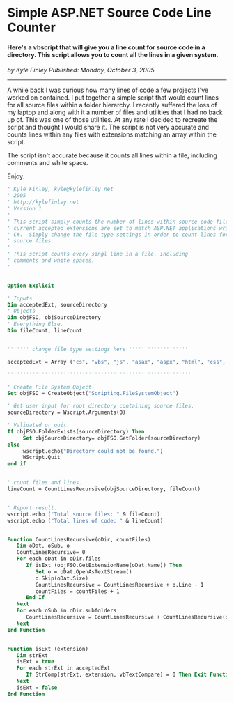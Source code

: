 # Simple ASP.NET Source Code Line Counter

#### Here's a vbscript that will give you a line count for source code in a directory. This script allows you to count all the lines in a given system.

_<div class="article-meta-data"> by <span class="article-meta-author" itemprop="author">Kyle Finley</span> Published: <time itemprop="pubdate" datetime="10/3/2005 7:36:00 PM">Monday, October 3, 2005</time></div>_

---

A while back I was curious how many lines of code a few projects I've worked on contained. I put together a simple script that would count lines for all source files within a folder hierarchy. I recently suffered the loss of my laptop and along with it a number of files and utilities that I had no back up of. This was one of those utilities. At any rate I decided to recreate the script and thought I would share it. The script is not very accurate and counts lines within any files with extensions matching an array within the script.

The script isn't accurate because it counts all lines within a file, including comments and white space.

Enjoy.

```vb
' Kyle Finley, kyle@kylefinley.net
' 2005
' http://kylefinley.net
' Version 1
'
' This script simply counts the number of lines within source code files. The
' current accepted extensions are set to match ASP.NET applications written in
' C#.  Simply change the file type settings in order to count lines for other
' source files.
'
' This script counts every singl line in a file, including
' comments and white spaces.
'


Option Explicit

' Inputs
Dim acceptedExt, sourceDirectory
' Objects
Dim objFSO, objSourceDirectory
' Everything Else.
Dim fileCount, lineCount


''''''' change file type settings here '''''''''''''''''''

acceptedExt = Array ("cs", "vbs", "js", "asax", "aspx", "html", "css", "config", "sql")

'''''''''''''''''''''''''''''''''''''''''''''''''''''''''''

' Create File System Object
Set objFSO = CreateObject("Scripting.FileSystemObject")

' Get user input for root directory containing source files.
sourceDirectory = Wscript.Arguments(0)

' Validated or quit.
If objFSO.FolderExists(sourceDirectory) Then
     Set objSourceDirectory= objFSO.GetFolder(sourceDirectory)
else
     wscript.echo("Directory could not be found.")
     WScript.Quit
end if


' count files and lines.
lineCount = CountLinesRecursive(objSourceDirectory, fileCount)


' Report result.
wscript.echo ("Total source files: " & fileCount)
wscript.echo ("Total lines of code: " & lineCount)


Function CountLinesRecursive(oDir, countFiles)
   Dim oDat, oSub, o
   CountLinesRecursive= 0
   For each oDat in oDir.files
      If isExt (objFSO.GetExtensionName(oDat.Name)) Then
         Set o = oDat.OpenAsTextStream()
         o.Skip(oDat.Size)
         CountLinesRecursive = CountLinesRecursive + o.Line - 1
         countFiles = countFiles + 1
      End If
   Next
   For each oSub in oDir.subfolders
      CountLinesRecursive = CountLinesRecursive + CountLinesRecursive(oSub, countFiles)
   Next
End Function


Function isExt (extension)
   Dim strExt
   isExt = true
   For each strExt in acceptedExt
      If StrComp(strExt, extension, vbTextCompare) = 0 Then Exit Function
   Next
   isExt = false
End Function
```
